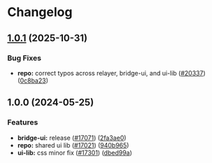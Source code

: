 # Changelog

## [1.0.1](https://github.com/taikoxyz/taiko-mono/compare/ui-lib-v1.0.0...ui-lib-v1.0.1) (2025-10-31)


### Bug Fixes

* **repo:** correct typos across relayer, bridge-ui, and ui-lib ([#20337](https://github.com/taikoxyz/taiko-mono/issues/20337)) ([0c8ba23](https://github.com/taikoxyz/taiko-mono/commit/0c8ba23fb859388bff52fc208e31e0c73a66a2cf))

## 1.0.0 (2024-05-25)

### Features

- **bridge-ui:** release ([#17071](https://github.com/taikoxyz/taiko-mono/issues/17071)) ([2fa3ae0](https://github.com/taikoxyz/taiko-mono/commit/2fa3ae0b2b2317a467709110c381878a3a9f8ec6))
- **repo:** shared ui lib ([#17021](https://github.com/taikoxyz/taiko-mono/issues/17021)) ([940b965](https://github.com/taikoxyz/taiko-mono/commit/940b9653c8c3204a82a5dc931f0c66efb775f0af))
- **ui-lib:** css minor fix ([#17301](https://github.com/taikoxyz/taiko-mono/issues/17301)) ([dbed99a](https://github.com/taikoxyz/taiko-mono/commit/dbed99ad0dca578ab5ced1145f7c73f2b2414e5c))
